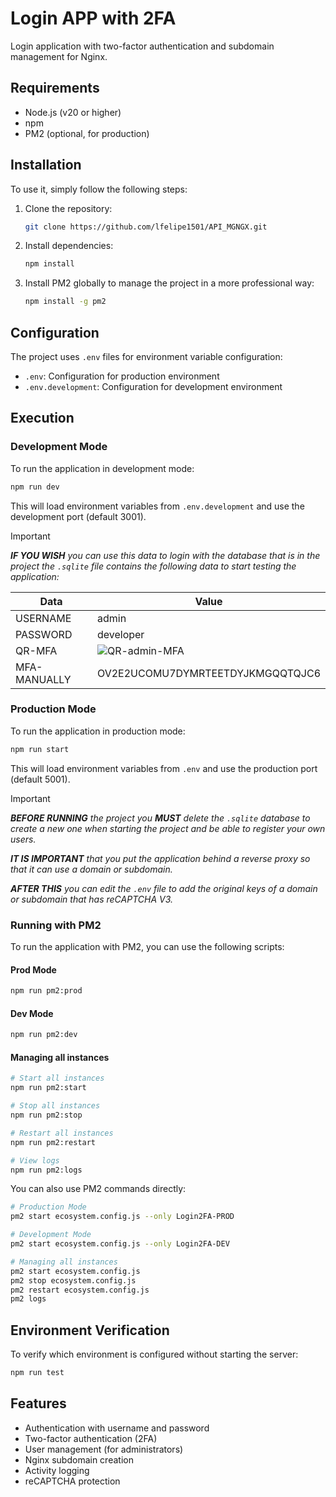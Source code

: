 # Login APP with 2FA

Login application with two-factor authentication and subdomain management for Nginx.

## Requirements

- Node.js (v20 or higher)
- npm
- PM2 (optional, for production)

## Installation

To use it, simply follow the following steps:

1. Clone the repository:

   ```bash
   git clone https://github.com/lfelipe1501/API_MGNGX.git
   ```
   
3. Install dependencies:

   ```bash
   npm install
   ```

4. Install PM2 globally to manage the project in a more professional way:

   ```bash
   npm install -g pm2
   ```

## Configuration

The project uses `.env` files for environment variable configuration:

- `.env`: Configuration for production environment
- `.env.development`: Configuration for development environment

## Execution

### Development Mode

To run the application in development mode:

```bash
npm run dev
```

This will load environment variables from `.env.development` and use the development port (default 3001).

> [!important]
> _**IF YOU WISH** you can use this data to login with the database that is in the project
> the `.sqlite` file contains the following data to start testing the application:_

| Data | Value |
|-----|-------------|
|USERNAME|admin|
|PASSWORD|developer|
|QR-MFA|![QR-admin-MFA](https://github.com/user-attachments/assets/2eb12dfb-8127-42b6-843a-421d2c400b87)|
|MFA-MANUALLY|OV2E2UCOMU7DYMRTEETDYJKMGQQTQJC6|

### Production Mode

To run the application in production mode:

```bash
npm run start
```

This will load environment variables from `.env` and use the production port (default 5001).

> [!important]
> _**BEFORE RUNNING** the project you **MUST** delete the `.sqlite` database to create a new one
> when starting the project and be able to register your own users._
>
> _**IT IS IMPORTANT** that you put the application behind a reverse proxy so that it can use a domain or subdomain._
>
> _**AFTER THIS** you can edit the `.env` file to add the original keys of a domain or subdomain that has reCAPTCHA V3._

### Running with PM2

To run the application with PM2, you can use the following scripts:

#### Prod Mode

```bash
npm run pm2:prod
```

#### Dev Mode

```bash
npm run pm2:dev
```

#### Managing all instances

```bash
# Start all instances
npm run pm2:start

# Stop all instances
npm run pm2:stop

# Restart all instances
npm run pm2:restart

# View logs
npm run pm2:logs
```

You can also use PM2 commands directly:

```bash
# Production Mode
pm2 start ecosystem.config.js --only Login2FA-PROD

# Development Mode
pm2 start ecosystem.config.js --only Login2FA-DEV

# Managing all instances
pm2 start ecosystem.config.js
pm2 stop ecosystem.config.js
pm2 restart ecosystem.config.js
pm2 logs
```

## Environment Verification

To verify which environment is configured without starting the server:

```bash
npm run test
```

## Features

- Authentication with username and password
- Two-factor authentication (2FA)
- User management (for administrators)
- Nginx subdomain creation
- Activity logging
- reCAPTCHA protection
